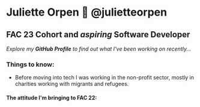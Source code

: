 # Juliette Orpen 💫 @julietteorpen
## FAC 23 Cohort and *aspiring* Software Developer 

*Explore my **GitHub Profile** to find out what I've been working on recently...*

### Things to know:
* Before moving into tech I was working in the non-profit sector, mostly in charities working with migrants and refugees. 

#### The attitude I'm bringing to FAC 22:







<!--
**julietteorpen/julietteorpen** is a ✨ _special_ ✨ repository because its `README.md` (this file) appears on your GitHub profile.

Here are some ideas to get you started:

- 🔭 I’m currently working on ...
- 🌱 I’m currently learning ...
- 👯 I’m looking to collaborate on ...
- 🤔 I’m looking for help with ...
- 💬 Ask me about ...
- 📫 How to reach me: ...
- 😄 Pronouns: ...
- ⚡ Fun fact: ...
-->
